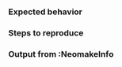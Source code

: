 ### Expected behavior

<!-- What did you expect or want to happen? -->

### Steps to reproduce

<!--
For bugs please provide steps to reproduce the issue.

1. Please set `g:neomake_logfile`, e.g.
   `:let g:neomake_logfile = '/tmp/neomake.log'` first.
2. Look at the logfile for the generated output, which might help revealing the
   issue already.
   You can use `make tail_log` from Neomake's source directory
   for following the logfile in a separate terminal.
3. Please describe how you run Neomake: manually (how?), via automake config,
   or via some custom autocommand(s) (which?).

You can create a minimal vimrc like the following in Neomake's source directory, and use it with `(n)vim -u minimal.init.vim`:

```
set noloadplugins
let &runtimepath = expand('<sfile>:p:h') . ',' . &runtimepath
runtime plugin/neomake.vim

let g:neomake_logfile = '/tmp/neomake.log'
```

-->

### Output from :NeomakeInfo

<!--

1. Paste the output from `:NeomakeInfo` here.
   You can use `:NeomakeInfo!` (with a bang at the end) to copy it to
   your clipboard.

2. If relevant (it is always useful with bug reports) paste the contents of the
   logfile (via `g:neomake_logfile`).

-->
